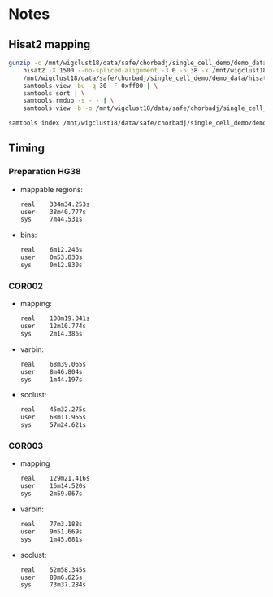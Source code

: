 # Notes

## Hisat2 mapping

```bash
gunzip -c /mnt/wigclust18/data/safe/chorbadj/single_cell_demo/demo_data/cor002/reads/CJA2289.fastq.gz | \
    hisat2 -X 1500 --no-spliced-alignment -3 0 -5 38 -x /mnt/wigclust18/data/safe/chorbadj/single_cell_demo/demo_data/hisat2_hg19/hg19/genomeindex -U - 2> \
    /mnt/wigclust18/data/safe/chorbadj/single_cell_demo/demo_data/hisat2_hg19/cor002/mapping/CJA2289.aligner_report.log | \
    samtools view -bu -q 30 -F 0xff00 | \
    samtools sort | \
    samtools rmdup -s - - | \
    samtools view -b -o /mnt/wigclust18/data/safe/chorbadj/single_cell_demo/demo_data/hisat2_hg19/cor002/mapping/CJA2289.rmdup.bam

samtools index /mnt/wigclust18/data/safe/chorbadj/single_cell_demo/demo_data/hisat2_hg19/cor002/mapping/CJA2289.rmdup.bam
```

## Timing

### Preparation HG38

* mappable regions:

    ```bash
    real    334m34.253s
    user    38m40.777s
    sys     7m44.531s
    ```

* bins:

    ```bash
    real    6m12.246s
    user    0m53.830s
    sys     0m12.830s
    ```

### COR002

* mapping:

    ```bash
    real    108m19.041s
    user    12m10.774s
    sys     2m14.386s
    ```

* varbin:

    ```bash
    real    68m39.065s
    user    8m46.804s
    sys     1m44.197s
    ```

* scclust:

    ```bash
    real    45m32.275s
    user    68m11.955s
    sys     57m24.621s
    ```

### COR003

* mapping

    ```bash
    real    129m21.416s
    user    16m14.520s
    sys     2m59.067s
    ```

* varbin:

    ```bash
    real    77m3.188s
    user    9m51.669s
    sys     1m45.681s
    ```

* scclust:

    ```bash
    real    52m58.345s
    user    80m6.625s
    sys     73m37.284s
    ```
